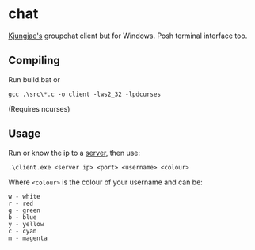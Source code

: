 # chat
[Kjungjae's](https://kyungjae.com/projects/tcpip-group-chat-application/) groupchat client but for Windows. Posh terminal interface too.

## Compiling
Run build.bat or
```
gcc .\src\*.c -o client -lws2_32 -lpdcurses
```
(Requires ncurses)

## Usage
Run or know the ip to a [server](https://kyungjae.com/projects/tcpip-group-chat-application/#Server:~:text=Source%20Code-,Server,%7D%20//%20end%20of%20handle_err,-Client), then use:
```
.\client.exe <server ip> <port> <username> <colour>
```
Where ``<colour>`` is the colour of your username and can be:
```
w - white
r - red
g - green
b - blue
y - yellow
c - cyan
m - magenta
```
